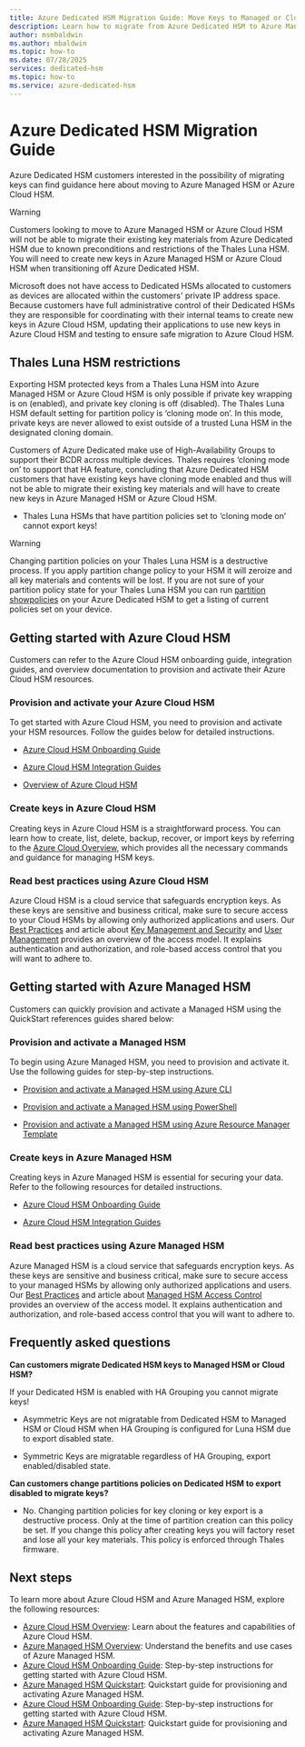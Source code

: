 ```yaml
---
title: Azure Dedicated HSM Migration Guide: Move Keys to Managed or Cloud HSM
description: Learn how to migrate from Azure Dedicated HSM to Azure Managed HSM or Azure Cloud HSM, including key migration restrictions, onboarding steps, and best practices.
author: msmbaldwin
ms.author: mbaldwin
ms.topic: how-to
ms.date: 07/28/2025
services: dedicated-hsm
ms.topic: how-to
ms.service: azure-dedicated-hsm
---
```


# Azure Dedicated HSM Migration Guide

Azure Dedicated HSM customers interested in the possibility of migrating keys can find guidance here about moving to Azure Managed HSM or Azure Cloud HSM.

> [!WARNING]
> Customers looking to move to Azure Managed HSM or Azure Cloud HSM will not be able to migrate their existing key materials from Azure Dedicated HSM due to known preconditions and restrictions of the Thales Luna HSM. You will need to create new keys in Azure Managed HSM or Azure Cloud HSM when transitioning off Azure Dedicated HSM.

Microsoft does not have access to Dedicated HSMs allocated to customers as devices are allocated within the customers' private IP address space. Because customers have full administrative control of their Dedicated HSMs they are responsible for coordinating with their internal teams to create new keys in Azure Cloud HSM, updating their applications to use new keys in Azure Cloud HSM and testing to ensure safe migration to Azure Cloud HSM.

## Thales Luna HSM restrictions

Exporting HSM protected keys from a Thales Luna HSM into Azure Managed HSM or Azure Cloud HSM is only possible if private key wrapping is on (enabled), and private key cloning is off (disabled). The Thales Luna HSM default setting for partition policy is ‘cloning mode on’. In this mode, private keys are never allowed to exist outside of a trusted Luna HSM in the designated cloning domain.

Customers of Azure Dedicated make use of High-Availability Groups to support their BCDR across multiple devices. Thales requires ‘cloning mode on’ to support that HA feature, concluding that Azure Dedicated HSM customers that have existing keys have cloning mode enabled and thus will not be able to migrate their existing key materials and will have to create new keys in Azure Managed HSM or Azure Cloud HSM.

- Thales Luna HSMs that have partition policies set to ‘cloning mode on’ cannot export keys!

> [!WARNING]
> Changing partition policies on your Thales Luna HSM is a destructive process. If you apply partition change policy to your HSM it will zeroize and all key materials and contents will be lost. If you are not sure of your partition policy state for your Thales Luna HSM you can run [partition showpolicies](https://www.thalesgroup.com/gphsm/luna/7/docs/network/Content/lunacm/commands/partition/partition_showpolicies.htm) on your Azure Dedicated HSM to get a listing of current policies set on your device.

## Getting started with Azure Cloud HSM

Customers can refer to the Azure Cloud HSM onboarding guide, integration guides, and overview documentation to provision and activate their Azure Cloud HSM resources.

### Provision and activate your Azure Cloud HSM

To get started with Azure Cloud HSM, you need to provision and activate your HSM resources. Follow the guides below for detailed instructions.

- [Azure Cloud HSM Onboarding Guide](https://github.com/microsoft/MicrosoftAzureCloudHSM/blob/main/OnboardingGuides/Azure%20Cloud%20HSM%20Onboarding.pdf)

- [Azure Cloud HSM Integration Guides](https://github.com/microsoft/MicrosoftAzureCloudHSM/tree/main/IntegrationGuides)

- [Overview of Azure Cloud HSM](/azure/cloud-hsm/overview)

### Create keys in Azure Cloud HSM

Creating keys in Azure Cloud HSM is a straightforward process. You can learn how to create, list, delete, backup, recover, or import keys by referring to the [Azure Cloud Overview](/azure/cloud-hsm/overview), which provides all the necessary commands and guidance for managing HSM keys.

### Read best practices using Azure Cloud HSM

Azure Cloud HSM is a cloud service that safeguards encryption keys. As these keys are sensitive and business critical, make sure to secure access to your Cloud HSMs by allowing only authorized applications and users. Our [Best Practices](/azure/cloud-hsm/secure-cloud-hsm) and article about [Key Management and Security](/azure/cloud-hsm/key-management) and [User Management](/azure/cloud-hsm/user-management) provides an overview of the access model. It explains authentication and authorization, and role-based access control that you will want to adhere to.

## Getting started with Azure Managed HSM

Customers can quickly provision and activate a Managed HSM using the QuickStart references guides shared below:

### Provision and activate a Managed HSM

To begin using Azure Managed HSM, you need to provision and activate it. Use the following guides for step-by-step instructions.

- [Provision and activate a Managed HSM using Azure CLI](/azure/key-vault/managed-hsm/quick-create-cli)

- [Provision and activate a Managed HSM using PowerShell](/azure/key-vault/managed-hsm/quick-create-powershell)

- [Provision and activate a Managed HSM using Azure Resource Manager Template](/azure/key-vault/managed-hsm/quick-create-template)

### Create keys in Azure Managed HSM

Creating keys in Azure Managed HSM is essential for securing your data. Refer to the following resources for detailed instructions.

- [Azure Cloud HSM Onboarding Guide](https://github.com/microsoft/MicrosoftAzureCloudHSM/blob/main/OnboardingGuides/Azure%20Cloud%20HSM%20Onboarding.pdf)

- [Azure Cloud HSM Integration Guides](https://github.com/microsoft/MicrosoftAzureCloudHSM/tree/main/IntegrationGuides)

### Read best practices using Azure Managed HSM

Azure Managed HSM is a cloud service that safeguards encryption keys. As these keys are sensitive and business critical, make sure to secure access to your managed HSMs by allowing only authorized applications and users. Our [Best Practices](/azure/key-vault/managed-hsm/best-practices) and article about [Managed HSM Access Control](/azure/key-vault/managed-hsm/access-control) provides an overview of the access model. It explains authentication and authorization, and role-based access control that you will want to adhere to.

## Frequently asked questions

**Can customers migrate Dedicated HSM keys to Managed HSM or Cloud HSM?**

If your Dedicated HSM is enabled with HA Grouping you cannot migrate keys!

- Asymmetric Keys are not migratable from Dedicated HSM to Managed HSM or Cloud HSM when HA Grouping is configured for Luna HSM due to export disabled state.

- Symmetric Keys are migratable regardless of HA Grouping, export enabled/disabled state.

**Can customers change partitions policies on Dedicated HSM to export disabled to migrate keys?**

- No. Changing partition policies for key cloning or key export is a destructive process. Only at the time of partition creation can this policy be set. If you change this policy after creating keys you will factory reset and lose all your key materials. This policy is enforced through Thales firmware.

## Next steps

To learn more about Azure Cloud HSM and Azure Managed HSM, explore the following resources:

- [Azure Cloud HSM Overview](/azure/cloud-hsm/overview): Learn about the features and capabilities of Azure Cloud HSM.
- [Azure Managed HSM Overview](/azure/key-vault/managed-hsm/overview): Understand the benefits and use cases of Azure Managed HSM.
- [Azure Cloud HSM Onboarding Guide](https://github.com/microsoft/MicrosoftAzureCloudHSM/blob/main/OnboardingGuides/Azure%20Cloud%20HSM%20Onboarding.pdf): Step-by-step instructions for getting started with Azure Cloud HSM.
- [Azure Managed HSM Quickstart](/azure/key-vault/managed-hsm/quick-create-cli): Quickstart guide for provisioning and activating Azure Managed HSM.
- [Azure Cloud HSM Onboarding Guide](https://github.com/microsoft/MicrosoftAzureCloudHSM/blob/main/OnboardingGuides/Azure%20Cloud%20HSM%20Onboarding.pdf): Step-by-step instructions for getting started with Azure Cloud HSM.
- [Azure Managed HSM Quickstart](/azure/key-vault/managed-hsm/quick-create-cli): Quickstart guide for provisioning and activating Azure Managed HSM.
